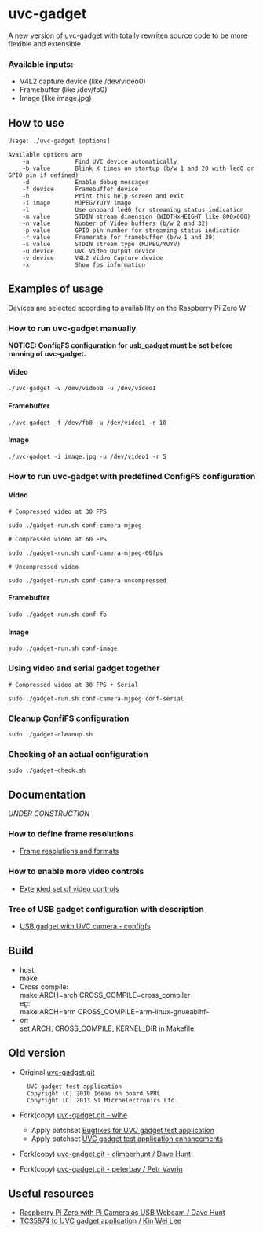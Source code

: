 # uvc-gadget

A new version of uvc-gadget with totally rewriten source code to be more flexible and extensible.

### Available inputs:
- V4L2 capture device (like /dev/video0)
- Framebuffer (like /dev/fb0)
- Image (like image.jpg)

## How to use

    Usage: ./uvc-gadget [options]
    
    Available options are
        -a             Find UVC device automatically
        -b value       Blink X times on startup (b/w 1 and 20 with led0 or GPIO pin if defined)
        -d             Enable debug messages
        -f device      Framebuffer device
        -h             Print this help screen and exit
        -i image       MJPEG/YUYV image
        -l             Use onboard led0 for streaming status indication
        -m value       STDIN stream dimension (WIDTHxHEIGHT like 800x600)
        -n value       Number of Video buffers (b/w 2 and 32)
        -p value       GPIO pin number for streaming status indication
        -r value       Framerate for framebuffer (b/w 1 and 30)
        -s value       STDIN stream type (MJPEG/YUYV)
        -u device      UVC Video Output device
        -v device      V4L2 Video Capture device
        -x             Show fps information

## Examples of usage
Devices are selected according to availability on the Raspberry Pi Zero W

### How to run uvc-gadget manually
**NOTICE: ConfigFS configuration for usb_gadget must be set before running of uvc-gadget.**
#### Video
```
./uvc-gadget -v /dev/video0 -u /dev/video1
```

#### Framebuffer
```
./uvc-gadget -f /dev/fb0 -u /dev/video1 -r 10
```

#### Image
```
./uvc-gadget -i image.jpg -u /dev/video1 -r 5
```

### How to run uvc-gadget with predefined ConfigFS configuration

#### Video
```
# Compressed video at 30 FPS

sudo ./gadget-run.sh conf-camera-mjpeg

# Compressed video at 60 FPS

sudo ./gadget-run.sh conf-camera-mjpeg-60fps

# Uncompressed video

sudo ./gadget-run.sh conf-camera-uncompressed
```

#### Framebuffer
```
sudo ./gadget-run.sh conf-fb
```

#### Image
```
sudo ./gadget-run.sh conf-image
```

### Using video and serial gadget together
```
# Compressed video at 30 FPS + Serial

sudo ./gadget-run.sh conf-camera-mjpeg conf-serial
```

### Cleanup ConfiFS configuration
```
sudo ./gadget-cleanup.sh
```

### Checking of an actual configuration
```
sudo ./gadget-check.sh
```

## Documentation
*UNDER CONSTRUCTION*

### How to define frame resolutions
- [Frame resolutions and formats](doc/frame-resolution.md)

### How to enable more video controls
- [Extended set of video controls](doc/video-controls.md)

### Tree of USB gadget configuration with description
- [USB gadget with UVC camera - configfs](doc/configfs.md)

## Build  
- host:  
    make
- Cross compile:  
    make ARCH=arch CROSS_COMPILE=cross_compiler  
    eg:  
    make ARCH=arm CROSS_COMPILE=arm-linux-gnueabihf-  
- or:  
    set ARCH, CROSS_COMPILE, KERNEL_DIR in Makefile

## Old version
- Original [uvc-gadget.git](http://git.ideasonboard.org/uvc-gadget.git)

        UVC gadget test application
        Copyright (C) 2010 Ideas on board SPRL
        Copyright (C) 2013 ST Microelectronics Ltd.

- Fork(copy) [uvc-gadget.git - wlhe](https://github.com/wlhe/uvc-gadget)
    - Apply patchset [Bugfixes for UVC gadget test application](https://www.spinics.net/lists/linux-usb/msg99220.html)
    - Apply patchset [UVC gadget test application enhancements](https://www.spinics.net/lists/linux-usb/msg84376.html)

- Fork(copy) [uvc-gadget.git - climberhunt / Dave Hunt](https://github.com/climberhunt/uvc-gadget)

- Fork(copy) [uvc-gadget.git - peterbay / Petr Vavrin](https://github.com/peterbay/uvc-gadget)

## Useful resources
- [Raspberry Pi Zero with Pi Camera as USB Webcam / Dave Hunt](http://www.davidhunt.ie/raspberry-pi-zero-with-pi-camera-as-usb-webcam/)
- [TC35874 to UVC gadget application / Kin Wei Lee](https://github.com/kinweilee/v4l2-mmal-uvc)

